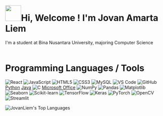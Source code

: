 <h1><img src="https://slackmojis.com/emojis/4594-blob-wave/download" width="50"/>Hi, Welcome ! I'm Jovan Amarta Liem</h1>
I'm a student at Bina Nusantara University, majoring Computer Science <br>
<br>

<h1> Programming Languages / Tools </h1>

![React](https://img.shields.io/badge/React-%2361DAFB.svg?style=for-the-badge&logo=React&logoColor=black) ![JavaScript](https://img.shields.io/badge/JavaScript-%23F7DF1E.svg?style=for-the-badge&logo=JavaScript&logoColor=black) ![HTML5](https://img.shields.io/badge/HTML5-%23E34F26.svg?style=for-the-badge&logo=HTML5&logoColor=white) ![CSS3](https://img.shields.io/badge/CSS3-%231572B6.svg?style=for-the-badge&logo=CSS3&logoColor=white) ![MySQL](https://img.shields.io/badge/MySQL-%234479A1.svg?style=for-the-badge&logo=MySQL&logoColor=white) ![VS Code](https://img.shields.io/badge/VS%20Code-%23007ACC.svg?style=for-the-badge&logo=Visual%20Studio%20Code&logoColor=white) ![GitHub](https://img.shields.io/badge/GitHub-%23121011.svg?style=for-the-badge&logo=GitHub&logoColor=white) [Python](https://img.shields.io/badge/Python-%233776AB.svg?style=for-the-badge&logo=Python&logoColor=white) [Java](https://img.shields.io/badge/Java-%23ED8B00.svg?style=for-the-badge&logo=Java&logoColor=white) ![C](https://img.shields.io/badge/C-%2300599C.svg?style=for-the-badge&logo=C&logoColor=white) [Microsoft Office](https://img.shields.io/badge/Microsoft%20Office-%23D83B01.svg?style=for-the-badge&logo=Microsoft%20Office&logoColor=white) ![NumPy](https://img.shields.io/badge/NumPy-%23013243.svg?style=for-the-badge&logo=NumPy&logoColor=white) ![Pandas](https://img.shields.io/badge/Pandas-%23150458.svg?style=for-the-badge&logo=Pandas&logoColor=white) ![Matplotlib](https://img.shields.io/badge/Matplotlib-%23ffffff.svg?style=for-the-badge&logo=Matplotlib&logoColor=black) ![Seaborn](https://img.shields.io/badge/Seaborn-%2369A297.svg?style=for-the-badge&logo=Seaborn&logoColor=white) ![Scikit-learn](https://img.shields.io/badge/Scikit--learn-%23F7931E.svg?style=for-the-badge&logo=scikit-learn&logoColor=white) ![TensorFlow](https://img.shields.io/badge/TensorFlow-%23FF6F00.svg?style=for-the-badge&logo=TensorFlow&logoColor=white) ![Keras](https://img.shields.io/badge/Keras-%23D00000.svg?style=for-the-badge&logo=Keras&logoColor=white) ![PyTorch](https://img.shields.io/badge/PyTorch-%23EE4C2C.svg?style=for-the-badge&logo=PyTorch&logoColor=white) ![OpenCV](https://img.shields.io/badge/OpenCV-%23white.svg?style=for-the-badge&logo=OpenCV&logoColor=white) ![Streamlit](https://img.shields.io/badge/Streamlit-%23FF4B4B.svg?style=for-the-badge&logo=Streamlit&logoColor=white)

![JovanLiem's Top Languages](https://github-readme-stats.vercel.app/api/top-langs/?username=JovanLiem&theme=radical&show_icons=true&hide_border=true&layout=compact)
